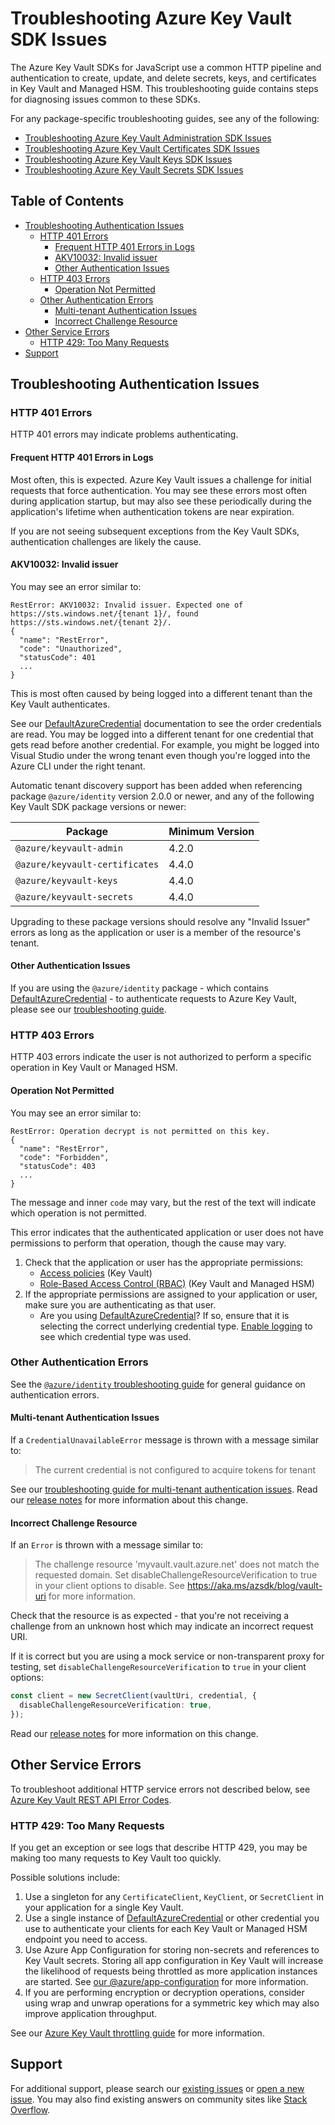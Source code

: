 # Troubleshooting Azure Key Vault SDK Issues

The Azure Key Vault SDKs for JavaScript use a common HTTP pipeline and authentication to create, update, and delete secrets,
keys, and certificates in Key Vault and Managed HSM. This troubleshooting guide contains steps for diagnosing issues
common to these SDKs.

For any package-specific troubleshooting guides, see any of the following:

- [Troubleshooting Azure Key Vault Administration SDK Issues](https://github.com/Azure/azure-sdk-for-js/blob/main/sdk/keyvault/keyvault-admin/TROUBLESHOOTING.md)
- [Troubleshooting Azure Key Vault Certificates SDK Issues](https://github.com/Azure/azure-sdk-for-js/blob/main/sdk/keyvault/keyvault-certificates/TROUBLESHOOTING.md)
- [Troubleshooting Azure Key Vault Keys SDK Issues](https://github.com/Azure/azure-sdk-for-js/blob/main/sdk/keyvault/keyvault-keys/TROUBLESHOOTING.md)
- [Troubleshooting Azure Key Vault Secrets SDK Issues](https://github.com/Azure/azure-sdk-for-js/blob/main/sdk/keyvault/keyvault-secrets/TROUBLESHOOTING.md)

## Table of Contents

- [Troubleshooting Authentication Issues](#troubleshooting-authentication-issues)
  - [HTTP 401 Errors](#http-401-errors)
    - [Frequent HTTP 401 Errors in Logs](#frequent-http-401-errors-in-logs)
    - [AKV10032: Invalid issuer](#akv10032-invalid-issuer)
    - [Other Authentication Issues](#other-authentication-issues)
  - [HTTP 403 Errors](#http-403-errors)
    - [Operation Not Permitted](#operation-not-permitted)
  - [Other Authentication Errors](#other-authentication-errors)
    - [Multi-tenant Authentication Issues](#multi-tenant-authentication-issues)
    - [Incorrect Challenge Resource](#incorrect-challenge-resource)
- [Other Service Errors](#other-service-errors)
  - [HTTP 429: Too Many Requests](#http-429-too-many-requests)
- [Support](#support)

## Troubleshooting Authentication Issues

### HTTP 401 Errors

HTTP 401 errors may indicate problems authenticating.

#### Frequent HTTP 401 Errors in Logs

Most often, this is expected. Azure Key Vault issues a challenge for initial requests that force authentication. You may see these errors most often during application startup, but may also see these periodically during the application's lifetime when authentication tokens are near expiration.

If you are not seeing subsequent exceptions from the Key Vault SDKs, authentication challenges are likely the cause.

#### AKV10032: Invalid issuer

You may see an error similar to:

```text
RestError: AKV10032: Invalid issuer. Expected one of https://sts.windows.net/{tenant 1}/, found https://sts.windows.net/{tenant 2}/.
{
  "name": "RestError",
  "code": "Unauthorized",
  "statusCode": 401
  ...
}
```

This is most often caused by being logged into a different tenant than the Key Vault authenticates.

See our [DefaultAzureCredential] documentation to see the order credentials are read. You may be logged into a different tenant for one credential that gets read before another credential. For example, you might be logged into Visual Studio
under the wrong tenant even though you're logged into the Azure CLI under the right tenant.

Automatic tenant discovery support has been added when referencing package `@azure/identity` version
2.0.0 or newer, and any of the following Key Vault SDK package versions or newer:

| Package                        | Minimum Version |
| ------------------------------ | --------------- |
| `@azure/keyvault-admin`        | 4.2.0           |
| `@azure/keyvault-certificates` | 4.4.0           |
| `@azure/keyvault-keys`         | 4.4.0           |
| `@azure/keyvault-secrets`      | 4.4.0           |

Upgrading to these package versions should resolve any "Invalid Issuer" errors as long as the application or user is a member of the resource's tenant.

#### Other Authentication Issues

If you are using the `@azure/identity` package - which contains [DefaultAzureCredential] - to authenticate requests to Azure Key Vault, please see our [troubleshooting guide](https://aka.ms/azsdk/js/identity/troubleshoot).

### HTTP 403 Errors

HTTP 403 errors indicate the user is not authorized to perform a specific operation in Key Vault or Managed HSM.

#### Operation Not Permitted

You may see an error similar to:

```text
RestError: Operation decrypt is not permitted on this key.
{
  "name": "RestError",
  "code": "Forbidden",
  "statusCode": 403
  ...
}
```

The message and inner `code` may vary, but the rest of the text will indicate which operation is not permitted.

This error indicates that the authenticated application or user does not have permissions to perform that operation, though the cause may vary.

1. Check that the application or user has the appropriate permissions:
   - [Access policies](https://learn.microsoft.com/azure/key-vault/general/assign-access-policy) (Key Vault)
   - [Role-Based Access Control (RBAC)](https://learn.microsoft.com/azure/key-vault/general/rbac-guide) (Key Vault and Managed HSM)
2. If the appropriate permissions are assigned to your application or user, make sure you are authenticating as that user.
   - Are you using [DefaultAzureCredential]? If so, ensure that it is selecting the correct underlying credential type. [Enable logging](https://github.com/Azure/azure-sdk-for-js/blob/main/sdk/identity/identity/README.md#logging) to see which credential type was used.

### Other Authentication Errors

See the [`@azure/identity` troubleshooting guide][identity-troubleshooting-guide] for general guidance on authentication errors.

#### Multi-tenant Authentication Issues

If a `CredentialUnavailableError` message is thrown with a message similar to:

> The current credential is not configured to acquire tokens for tenant

See our [troubleshooting guide for multi-tenant authentication issues](https://github.com/Azure/azure-sdk-for-js/blob/main/sdk/identity/identity/TROUBLESHOOTING.md#troubleshoot-multi-tenant-authentication-issues).
Read our [release notes](https://aka.ms/azsdk/blog/multi-tenant-guidance) for more information about this change.

#### Incorrect Challenge Resource

If an `Error` is thrown with a message similar to:

> The challenge resource 'myvault.vault.azure.net' does not match the requested domain. Set disableChallengeResourceVerification to true in your client options to disable. See https://aka.ms/azsdk/blog/vault-uri for more information.

Check that the resource is as expected - that you're not receiving a challenge from an unknown host which may indicate an incorrect request URI.

If it is correct but you are using a mock service or non-transparent proxy for testing, set `disableChallengeResourceVerification` to `true` in your client options:

```typescript
const client = new SecretClient(vaultUri, credential, {
  disableChallengeResourceVerification: true,
});
```

Read our [release notes](https://aka.ms/azsdk/blog/vault-uri) for more information on this change.

## Other Service Errors

To troubleshoot additional HTTP service errors not described below, see [Azure Key Vault REST API Error Codes](https://learn.microsoft.com/azure/key-vault/general/rest-error-codes).

### HTTP 429: Too Many Requests

If you get an exception or see logs that describe HTTP 429, you may be making too many requests to Key Vault too quickly.

Possible solutions include:

1. Use a singleton for any `CertificateClient`, `KeyClient`, or `SecretClient` in your application for a single Key Vault.
2. Use a single instance of [DefaultAzureCredential] or other credential you use to authenticate your clients for each Key Vault or Managed HSM endpoint you need to access.
3. Use Azure App Configuration for storing non-secrets and references to Key Vault secrets. Storing all app configuration in Key Vault will increase the likelihood of requests being throttled as more application instances are started. See [our @azure/app-configuration](https://github.com/Azure/azure-sdk-for-js/blob/main/sdk/appconfiguration/app-configuration/README.md) for more information.
4. If you are performing encryption or decryption operations, consider using wrap and unwrap operations for a symmetric key which may also improve application throughput.

See our [Azure Key Vault throttling guide](https://learn.microsoft.com/azure/key-vault/general/overview-throttling) for more information.

## Support

For additional support, please search our [existing issues](https://github.com/Azure/azure-sdk-for-js/issues) or [open a new issue](https://github.com/Azure/azure-sdk-for-net/issues/new/choose). You may also find existing answers on community sites like [Stack Overflow](https://stackoverflow.com/questions/tagged/azure-keyvault+node.js).

[DefaultAzureCredential]: https://github.com/Azure/azure-sdk-for-js/blob/main/sdk/identity/identity/README.md#defaultazurecredential
[identity-troubleshooting-guide]: https://github.com/Azure/azure-sdk-for-js/blob/main/sdk/identity/identity/TROUBLESHOOTING.md
